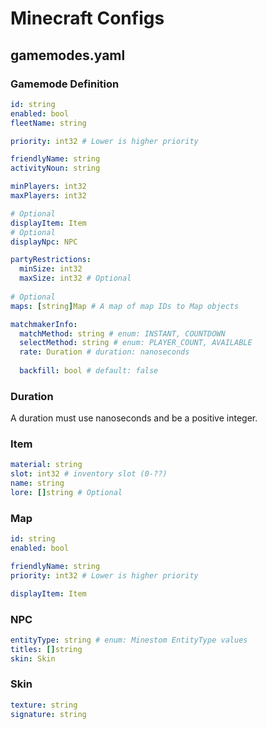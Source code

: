 # Minecraft Configs

## gamemodes.yaml

### Gamemode Definition

```yaml
id: string
enabled: bool
fleetName: string

priority: int32 # Lower is higher priority

friendlyName: string
activityNoun: string

minPlayers: int32
maxPlayers: int32

# Optional
displayItem: Item
# Optional
displayNpc: NPC

partyRestrictions:
  minSize: int32
  maxSize: int32 # Optional
  
# Optional
maps: [string]Map # A map of map IDs to Map objects

matchmakerInfo:
  matchMethod: string # enum: INSTANT, COUNTDOWN
  selectMethod: string # enum: PLAYER_COUNT, AVAILABLE
  rate: Duration # duration: nanoseconds
  
  backfill: bool # default: false
```

### Duration

A duration must use nanoseconds and be a positive integer.

### Item

```yaml
material: string
slot: int32 # inventory slot (0-??)
name: string
lore: []string # Optional
```

### Map

```yaml
id: string
enabled: bool

friendlyName: string
priority: int32 # Lower is higher priority

displayItem: Item
```

### NPC

```yaml
entityType: string # enum: Minestom EntityType values
titles: []string
skin: Skin
```

### Skin

```yaml
texture: string
signature: string
```
  